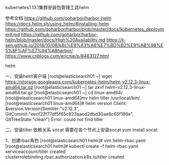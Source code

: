 kubernetes1.13.1集群安装包管理工具helm

参考文档
https://github.com/goharbor/harbor-helm
https://docs.helm.sh/using_helm/#installing-helm
https://github.com/goharbor/harbor/blob/master/docs/kubernetes_deployment.md
https://github.com/goharbor/harbor-helm/blob/master/docs/High%20Availability.md
https://li-sen.github.io/2018/10/08/k8s%E9%83%A8%E7%BD%B2%E9%AB%98%E5%8F%AF%E7%94%A8harbor/
https://www.cnblogs.com/ericnie/p/8463127.html



helm

一、安装helm客户端
[root@elasticsearch01 ~] wget https://storage.googleapis.com/kubernetes-helm/helm-v2.12.3-linux-amd64.tar.gz
[root@elasticsearch01 ~] tar zxvf helm-v2.12.3-linux-amd64.tar.gz 
[root@elasticsearch01 ~] cd linux-amd64/
[root@elasticsearch01 linux-amd64]mv helm tiller /usr/local/bin/
[root@elasticsearch01 linux-amd64]# helm version
Client: &version.Version{SemVer:"v2.12.3", GitCommit:"eecf22f77df5f65c823aacd2dbd30ae6c65f186e", GitTreeState:"clean"}
Error: could not find tiller



二、安装tiller
依赖关系
socat 
需要在各个节点上安装socat
yum install socat

1、创建rbac角色
[root@elasticsearch01 helm]# vim helm-rbac.yaml
[root@elasticsearch01 helm]# kubectl create -f helm-rbac.yaml 
serviceaccount/tiller created
clusterrolebinding.rbac.authorization.k8s.io/tiller created




